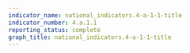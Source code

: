 ```yaml
---
indicator_name: national_indicators.4-a-1-1-title
indicator_number: 4.a.1.1
reporting_status: complete
graph_title: national_indicators.4-a-1-1-title
---
```

